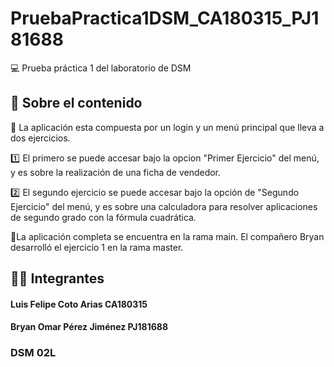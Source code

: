# PruebaPractica1DSM_CA180315_PJ181688
:computer: Prueba práctica 1 del laboratorio de DSM
## :mag_right: Sobre el contenido
:closed_book: La aplicación esta compuesta por un login y un menú principal que lleva a dos ejercicios. 

:one: El primero se puede accesar bajo la opcion "Primer Ejercicio" del menú, y es sobre la realización de una ficha de vendedor. 
 
:two: El segundo ejercicio se puede accesar bajo la opción de "Segundo Ejercicio" del menú, y es sobre una calculadora para resolver aplicaciones de segundo grado con la fórmula cuadrática.

:loudspeaker:La aplicación completa se encuentra en la rama main. El compañero Bryan desarrolló el ejercicio 1 en la rama master.
## :man_technologist: Integrantes 
#### Luis Felipe Coto Arias CA180315
#### Bryan Omar Pérez Jiménez PJ181688
### DSM 02L 
